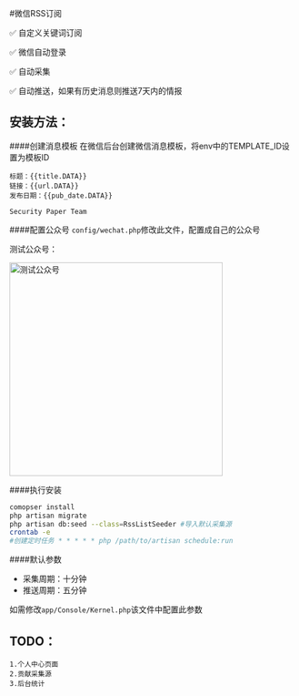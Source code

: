 #微信RSS订阅

✅ 自定义关键词订阅

✅ 微信自动登录

✅ 自动采集

✅ 自动推送，如果有历史消息则推送7天内的情报
## 安装方法：

####创建消息模板
在微信后台创建微信消息模板，将env中的TEMPLATE_ID设置为模板ID
```
标题：{{title.DATA}} 
链接：{{url.DATA}} 
发布日期：{{pub_date.DATA}} 

Security Paper Team
```

####配置公众号
`config/wechat.php`修改此文件，配置成自己的公众号

测试公众号：

<img src="https://github.com/Nash-x9/wechat_rss/raw/master/0.jpeg" width="375" alt="测试公众号"/>

####执行安装
```bash
comopser install
php artisan migrate
php artisan db:seed --class=RssListSeeder #导入默认采集源
crontab -e
#创建定时任务 * * * * * php /path/to/artisan schedule:run
```

####默认参数
 - 采集周期：十分钟
 - 推送周期：五分钟
 
 如需修改`app/Console/Kernel.php`该文件中配置此参数
 
## TODO：
    1.个人中心页面
    2.贡献采集源
    3.后台统计

